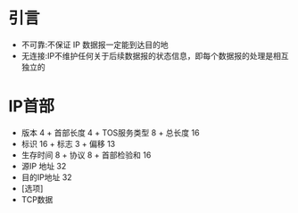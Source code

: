 # 引言
- 不可靠:不保证 IP 数据报一定能到达目的地
- 无连接:IP不维护任何关于后续数据报的状态信息，即每个数据报的处理是相互独立的

# IP首部
- 版本 4 + 首部长度 4 + TOS服务类型 8 + 总长度 16 
- 标识 16 + 标志 3 + 偏移 13
- 生存时间 8 + 协议 8 + 首部检验和 16
- 源IP 地址 32
- 目的IP地址 32
- [选项] 
- TCP数据

